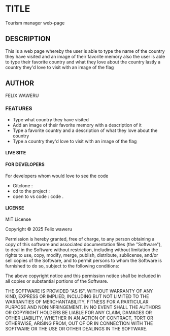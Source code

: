 # TITLE
Tourism manager web-page
## DESCRIPTION
This is a web page whereby the user is able to type the name of the country they have visited and an image of their favorite memory also the user is able to type their favorite country and what they love about the country lastly a country they'd love to visit with an image of the flag  
## AUTHOR
FELIX WAWERU
 
### FEATURES
- Type what country they have visited 
- Add an image of their favorite memory with a description of it
- Type a favorite country and a description of what they love about the country 
- Type a country they'd love to visit with an image of the flag
#### LIVE SITE

#### FOR DEVELOPERS

For developers whom would love to see the code 

+ Gitclone : 
+ cd to the project :
+ open to vs code : code .
#### LICENSE
MIT License

Copyright © 2025 Felix waweru

Permission is hereby granted, free of charge, to any person obtaining a copy of this software and associated documentation files (the "Software"), to deal in the Software without restriction, including without limitation the rights to use, copy, modify, merge, publish, distribute, sublicense, and/or sell copies of the Software, and to permit persons to whom the Software is furnished to do so, subject to the following conditions:

The above copyright notice and this permission notice shall be included in all copies or substantial portions of the Software.

THE SOFTWARE IS PROVIDED "AS IS", WITHOUT WARRANTY OF ANY KIND, EXPRESS OR IMPLIED, INCLUDING BUT NOT LIMITED TO THE WARRANTIES OF MERCHANTABILITY, FITNESS FOR A PARTICULAR PURPOSE AND NONINFRINGEMENT. IN NO EVENT SHALL THE AUTHORS OR COPYRIGHT HOLDERS BE LIABLE FOR ANY CLAIM, DAMAGES OR OTHER LIABILITY, WHETHER IN AN ACTION OF CONTRACT, TORT OR OTHERWISE, ARISING FROM, OUT OF OR IN CONNECTION WITH THE SOFTWARE OR THE USE OR OTHER DEALINGS IN THE SOFTWARE.

